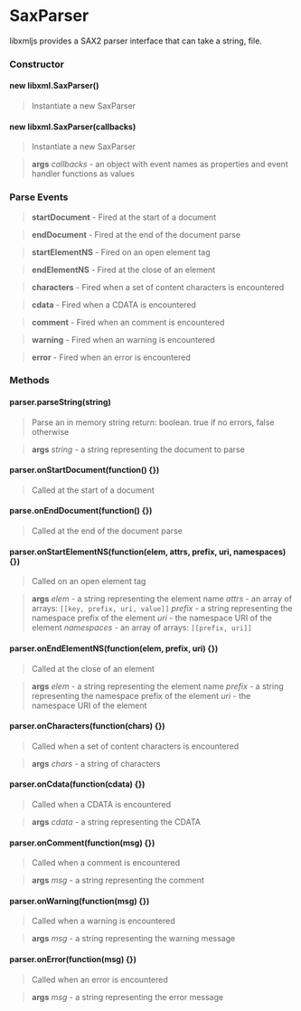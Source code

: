 # SaxParser

libxmljs provides a SAX2 parser interface that can take a string, file.

### Constructor


#### new libxml.SaxParser()

>Instantiate a new SaxParser

#### new libxml.SaxParser(callbacks)

>Instantiate a new SaxParser

>**args**
*callbacks* - an object with event names as properties and event handler functions as values


### Parse Events

>**startDocument** - Fired at the start of a document

>**endDocument** - Fired at the end of the document parse

>**startElementNS** - Fired on an open element tag

>**endElementNS** - Fired at the close of an element

>**characters** - Fired when a set of content characters is encountered

>**cdata** - Fired when a CDATA is encountered

>**comment** - Fired when an comment is encountered

>**warning** - Fired when an warning is encountered

>**error** - Fired when an error is encountered


### Methods

#### parser.parseString(string)

>Parse an in memory string
>return: boolean. true if no errors, false otherwise

>**args**
*string* - a string representing the document to parse

#### parser.onStartDocument(function() {})

>Called at the start of a document

#### parse.onEndDocument(function() {})

>Called at the end of the document parse

#### parser.onStartElementNS(function(elem, attrs, prefix, uri, namespaces) {})

>Called on an open element tag

>**args**
*elem* - a string representing the element name
*attrs* - an array of arrays: `[[key, prefix, uri, value]]`
*prefix* - a string representing the namespace prefix of the element
*uri* - the namespace URI of the element
*namespaces* - an array of arrays: `[[prefix, uri]]`


#### parser.onEndElementNS(function(elem, prefix, uri) {})

>Called at the close of an element

>**args**
*elem* - a string representing the element name
*prefix* - a string representing the namespace prefix of the element
*uri* - the namespace URI of the element


#### parser.onCharacters(function(chars) {})

>Called when a set of content characters is encountered

>**args**
*chars* - a string of characters


#### parser.onCdata(function(cdata) {})

>Called when a CDATA is encountered

>**args**
*cdata* - a string representing the CDATA


#### parser.onComment(function(msg) {})

>Called when a comment is encountered

>**args**
*msg* - a string representing the comment


#### parser.onWarning(function(msg) {})

>Called when a warning is encountered

>**args**
*msg* - a string representing the warning message


#### parser.onError(function(msg) {})

>Called when an error is encountered

>**args**
*msg* - a string representing the error message


